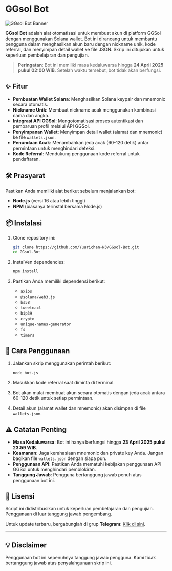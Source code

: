 
# GGsol Bot

![GGsol Bot Banner](https://img.shields.io/badge/GGsol%20Bot-Automated%20Account%20Creation-blueviolet?style=for-the-badge)

**GGsol Bot** adalah alat otomatisasi untuk membuat akun di platform GGSol dengan menggunakan Solana wallet. Bot ini dirancang untuk membantu pengguna dalam menghasilkan akun baru dengan nickname unik, kode referral, dan menyimpan detail wallet ke file JSON. Skrip ini ditujukan untuk keperluan pembelajaran dan pengujian.

> **Peringatan**: Bot ini memiliki masa kedaluwarsa hingga **24 April 2025 pukul 02:00 WIB**. Setelah waktu tersebut, bot tidak akan berfungsi.

## ✨ Fitur
- **Pembuatan Wallet Solana**: Menghasilkan Solana keypair dan mnemonic secara otomatis.
- **Nickname Unik**: Membuat nickname acak menggunakan kombinasi nama dan angka.
- **Integrasi API GGSol**: Mengotomatisasi proses autentikasi dan pembaruan profil melalui API GGSol.
- **Penyimpanan Wallet**: Menyimpan detail wallet (alamat dan mnemonic) ke file `wallets.json`.
- **Penundaan Acak**: Menambahkan jeda acak (60-120 detik) antar permintaan untuk menghindari deteksi.
- **Kode Referral**: Mendukung penggunaan kode referral untuk pendaftaran.

## 🛠 Prasyarat
Pastikan Anda memiliki alat berikut sebelum menjalankan bot:
- **Node.js** (versi 16 atau lebih tinggi)
- **NPM** (biasanya terinstal bersama Node.js)

## 📦 Instalasi
1. Clone repository ini:
   ```bash
   git clone https://github.com/Yuurichan-N3/GGsol-Bot.git
   cd GGsol-Bot
   ```

2. InstalVen dependencies:
   ```bash
   npm install
   ```

3. Pastikan Anda memiliki dependensi berikut:
   - `axios`
   - `@solana/web3.js`
   - `bs58`
   - `tweetnacl`
   - `bip39`
   - `crypto`
   - `unique-names-generator`
   - `fs`
   - `timers`

## 🚀 Cara Penggunaan
1. Jalankan skrip menggunakan perintah berikut:
   ```bash
   node bot.js
   ```

2. Masukkan kode referral saat diminta di terminal.

3. Bot akan mulai membuat akun secara otomatis dengan jeda acak antara 60-120 detik untuk setiap permintaan.

4. Detail akun (alamat wallet dan mnemonic) akan disimpan di file `wallets.json`.

## ⚠️ Catatan Penting
- **Masa Kedaluwarsa**: Bot ini hanya berfungsi hingga **23 April 2025 pukul 23:59 WIB**.
- **Keamanan**: Jaga kerahasiaan mnemonic dan private key Anda. Jangan bagikan file `wallets.json` dengan siapa pun.
- **Penggunaan API**: Pastikan Anda mematuhi kebijakan penggunaan API GGSol untuk menghindari pemblokiran.
- **Tanggung Jawab**: Pengguna bertanggung jawab penuh atas penggunaan bot ini.


## 📜 Lisensi
Script ini didistribusikan untuk keperluan pembelajaran dan pengujian. Penggunaan di luar tanggung jawab pengembang.

Untuk update terbaru, bergabunglah di grup **Telegram**: [Klik di sini](https://t.me/sentineldiscus).

---

## 💡 Disclaimer
Penggunaan bot ini sepenuhnya tanggung jawab pengguna. Kami tidak bertanggung jawab atas penyalahgunaan skrip ini.
